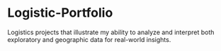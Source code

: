 # Logistic-Portfolio
Logistics projects that illustrate my ability to analyze and interpret both exploratory and geographic data for real-world insights.
